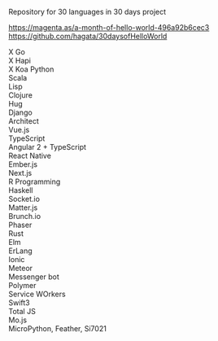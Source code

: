Repository for 30 languages in 30 days project

https://magenta.as/a-month-of-hello-world-496a92b6cec3
https://github.com/hagata/30daysofHelloWorld

X Go  
X Hapi  
X Koa
Python  
Scala  
Lisp  
Clojure  
Hug  
Django  
Architect  
Vue.js  
TypeScript  
Angular 2 + TypeScript  
React Native  
Ember.js  
Next.js  
R Programming  
Haskell  
Socket.io  
Matter.js  
Brunch.io  
Phaser  
Rust  
Elm  
ErLang  
Ionic  
Meteor  
Messenger bot  
Polymer  
Service WOrkers  
Swift3  
Total JS  
Mo.js  
MicroPython, Feather, Si7021  





